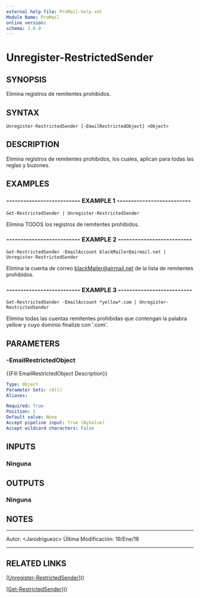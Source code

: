 ```yaml
---
external help file: ProMail-help.xml
Module Name: ProMail
online version: 
schema: 2.0.0
---
```


# Unregister-RestrictedSender

## SYNOPSIS
Elimina registros de remitentes prohibidos.

## SYNTAX

```
Unregister-RestrictedSender [-EmailRestrictedObject] <Object>
```

## DESCRIPTION
Elimina registros de remitentes prohibidos, los cuales, aplican para todas las reglas y buzones.

## EXAMPLES

### -------------------------- EXAMPLE 1 --------------------------
```
Get-RestrictedSender | Unregister-RestrictedSender
```

Elimina TODOS los registros de remitentes prohibidos.

### -------------------------- EXAMPLE 2 --------------------------
```
Get-RestrictedSender -EmailAccount blackMailer@airmail.net | Unregister-RestrictedSender
```

Elimina la cuenta de correo blackMailer@airmail.net de la lista de remitentes prohibidos.

### -------------------------- EXAMPLE 3 --------------------------
```
Get-RestrictedSender -EmailAccount *yellow*.com | Unregister-RestrictedSender
```

Elimina todas las cuentas remitentes prohibidas que contengan la palabra yellow y cuyo 
dominio finalize con '.com'.

## PARAMETERS

### -EmailRestrictedObject
{{Fill EmailRestrictedObject Description}}

```yaml
Type: Object
Parameter Sets: (All)
Aliases: 

Required: True
Position: 1
Default value: None
Accept pipeline input: True (ByValue)
Accept wildcard characters: False
```

## INPUTS

### Ninguna

## OUTPUTS

### Ninguna

## NOTES
---------------------------------------------------------
Autor: \<Jarodriguezc\>
Última Modificación: 19/Ene/18

---------------------------------------------------------

## RELATED LINKS

[[Unregister-RestrictedSender](Unregister-RestrictedSender.md)]()

[[Get-RestrictedSender](Get-RestrictedSender.md)]()

